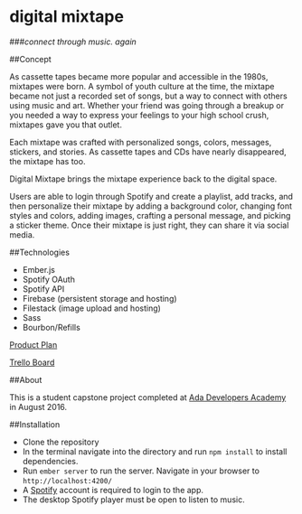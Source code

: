 # digital mixtape
###*connect through music. again*

##Concept

As cassette tapes became more popular and accessible in the 1980s, mixtapes were born. A symbol of youth culture at the time, the mixtape became not just a recorded set of songs, but a way to connect with others using music and art. Whether your friend was going through a breakup or you needed a way to express your feelings to your high school crush, mixtapes gave you that outlet.

Each mixtape was crafted with personalized songs, colors, messages, stickers, and stories. As cassette tapes and CDs have nearly disappeared, the mixtape has too.

Digital Mixtape brings the mixtape experience back to the digital space.

Users are able to login through Spotify and create a playlist, add tracks, and then personalize their mixtape by adding a background color, changing font styles and colors, adding images, crafting a personal message, and picking a sticker theme. Once their mixtape is just right, they can share it via social media.

##Technologies

- Ember.js
- Spotify OAuth
- Spotify API
- Firebase (persistent storage and hosting)
- Filestack (image upload and hosting)
- Sass
- Bourbon/Refills

[Product Plan](https://gist.github.com/jweeber/d08e3620af45992b32bde35e8d586937)

[Trello Board](https://trello.com/b/R8ZuSYri/mixtape)

##About

This is a student capstone project completed at [Ada Developers Academy](http://adadevelopersacademy.org/) in August 2016.

##Installation

- Clone the repository
- In the terminal navigate into the directory and run `npm install` to install dependencies.
- Run `ember server` to run the server. Navigate in your browser to `http://localhost:4200/`
- A [Spotify](https://www.spotify.com) account is required to login to the app.
- The desktop Spotify player must be open to listen to music.


